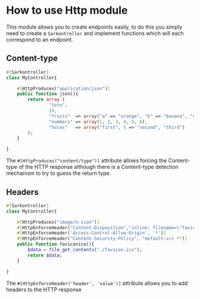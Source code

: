 # How to use Http module

This module allows you to create endpoints easily, to do this you simply need to create a `Sarkontroller` and implement functions which will each correspond to an endpoint.

## Content-type

```php
#[Sarkontroller]
class MyController{

    #[HttpProduces("application/json")]
    public function json(){
        return array (
                "toto",
                24,
                "fruits"  => array("a" => "orange", "b" => "banana", "c" => "apple"),
                "numbers" => array(1, 2, 3, 4, 5, 6),
                "holes"   => array("first", 5 => "second", "third")
        );
    }

}
```
The `#[HttpProduces("content/type")]` attribute allows forcing the Content-type of the HTTP response although there is a Content-type detection mechanism to try to guess the return type.



## Headers
```php
#[Sarkontroller]
class MyController{

    #[HttpProduces("image/x-icon")]
    #[HttpEnforceHeader("Content-Disposition","inline; filename=\"favicon.ico\"")]
    #[HttpEnforceHeader('Access-Control-Allow-Origin', '*')]
    #[HttpEnforceHeader("Content-Security-Policy", "default-src *")]
    public function faviconico(){
        $data = file_get_contents("./favicon.ico");
        return $data;
    }

}
```
The `#[HttpEnforceHeader('header', 'value')]` attribute allows you to add headers to the HTTP response